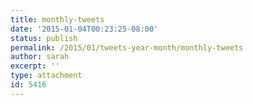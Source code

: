 ```yaml
---
title: monthly-tweets
date: '2015-01-04T00:23:25-08:00'
status: publish
permalink: /2015/01/tweets-year-month/monthly-tweets
author: sarah
excerpt: ''
type: attachment
id: 5416
---
```

<!DOCTYPE html PUBLIC "-//W3C//DTD HTML 4.0 Transitional//EN" "http://www.w3.org/TR/REC-html40/loose.dtd">
<?xml encoding="UTF-8">
